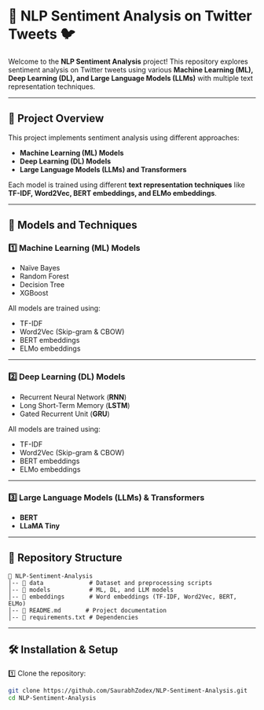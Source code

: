# 🌟 NLP Sentiment Analysis on Twitter Tweets 🐦

Welcome to the **NLP Sentiment Analysis** project! This repository explores sentiment analysis on Twitter tweets using various **Machine Learning (ML), Deep Learning (DL), and Large Language Models (LLMs)** with multiple text representation techniques.

---

## 📌 Project Overview
This project implements sentiment analysis using different approaches:
- **Machine Learning (ML) Models**
- **Deep Learning (DL) Models**
- **Large Language Models (LLMs) and Transformers**

Each model is trained using different **text representation techniques** like **TF-IDF, Word2Vec, BERT embeddings, and ELMo embeddings**.

---

## 🚀 Models and Techniques
### 1️⃣ Machine Learning (ML) Models
- Naïve Bayes
- Random Forest
- Decision Tree
- XGBoost
  
All models are trained using:
- TF-IDF
- Word2Vec (Skip-gram & CBOW)
- BERT embeddings
- ELMo embeddings

---

### 2️⃣ Deep Learning (DL) Models
- Recurrent Neural Network (**RNN**)
- Long Short-Term Memory (**LSTM**)
- Gated Recurrent Unit (**GRU**)

All models are trained using:
- TF-IDF
- Word2Vec (Skip-gram & CBOW)
- BERT embeddings
- ELMo embeddings

---

### 3️⃣ Large Language Models (LLMs) & Transformers
- **BERT**
- **LLaMA Tiny**

---

## 📂 Repository Structure
```
📂 NLP-Sentiment-Analysis
│-- 📁 data             # Dataset and preprocessing scripts
│-- 📁 models           # ML, DL, and LLM models
│-- 📁 embeddings       # Word embeddings (TF-IDF, Word2Vec, BERT, ELMo)
│-- 📄 README.md       # Project documentation
│-- 📄 requirements.txt # Dependencies
```

---

## 🛠️ Installation & Setup
1️⃣ Clone the repository:
```bash
git clone https://github.com/SaurabhZodex/NLP-Sentiment-Analysis.git
cd NLP-Sentiment-Analysis
```
